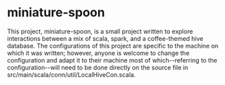 # miniature-spoon

This project, miniature-spoon, is a small project written to explore interactions between a mix of scala, spark, and a coffee-themed hive database. The configurations of this project are specific to the machine on which it was written; however, anyone is welcome to change the configuration and adapt it to their machine most of which--referring to the configuration--will need to be done directly on the source file in src/main/scala/conn/util/LocalHiveCon.scala.
